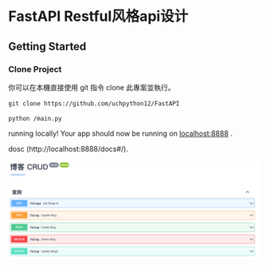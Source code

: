 # FastAPI Restful风格api设计



## Getting Started
### Clone Project
你可以在本機直接使用 git 指令 clone 此專案並執行。

```
git clone https://github.com/uchpython12/FastAPI
```

```
python /main.py
```

running locally! Your app should now be running on [localhost:8888](http://localhost:8888/) .


dosc (http://localhost:8888/docs#/).



![image](https://github.com/uchpython12/FastAPI/blob/main/%E5%8D%9A%E5%AE%A2%E5%88%97%E8%A1%A8%E6%8E%A5%E5%8F%A3_Restful%E9%A3%8E%E6%A0%BCapi%E8%AE%BE%E8%AE%A1/fastapi.png)
